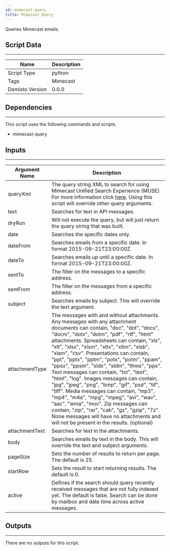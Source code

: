 ```yaml
---
id: mimecast-query
title: Mimecast Query
---
```


Queries Mimecast emails.

## Script Data
---

| **Name** | **Description** |
| --- | --- |
| Script Type | python |
| Tags | Mimecast |
| Demisto Version | 0.0.0 |

## Dependencies
---
This script uses the following commands and scripts.
* mimecast-query

## Inputs
---

| **Argument Name** | **Description** |
| --- | --- |
| queryXml | The query string XML to search for using Mimecast Unified Search Experience (MUSE) For more information click [here](https://community.mimecast.com/docs/DOC-2262). Using this script will override other query arguments. |
| text | Searches for text in API messages. |
| dryRun | Will not execute the query, but will just return the query string that was built. |
| date | Searches the specific dates only. |
| dateFrom | Searches emails from a specific date. In format 2015-09-21T23:00:00Z. |
| dateTo | Searches emails up until a specific date. In format 2015-09-21T23:00:00Z. |
| sentTo | The filter on the messages to a specific address. |
| sentFrom | The filter on the messages from a specific address. |
| subject | Searches emails by subject. This will override the text argument. |
| attachmentType |The messages with and without attachments. Any messages with any attachment documents can contain, "doc", "dot", "docx", "docm", "dotx", "dotm", "pdf", "rtf", "html" attachments. Spreadsheets can contain, "xls", "xlt", "xlsx", "xlsm", "xltx", "xltm", "xlsb", "xlam", "csv". Presentations can contain, "ppt", "pptx", "pptm", "potx", "potm", "ppam", "ppsx", "ppsm", "sldx", "sldm", "thms", "pps". Text messages can contain, "txt", "text", "html", "log". Images messages can contain, "jpg", "jpeg", "png", "bmp", "gif", "psd", "tif", "tiff". Media messages can contain, "mp3", "mp4", "m4a", "mpg", "mpeg", "avi", "wav", "aac", "wma", "mov". Zip messages can contain, "zip", "rar", "cab", "gz", "gzip", "7z". None messages will have no attachments and will not be present in the results. (optional) |
| attachmentText | Searches for text in the attachments. |
| body | Searches emails by text in the body. This will override the text and subject arguments. |
| pageSize | Sets the number of results to return per page. The default is 25. |
| startRow | Sets the result to start returning results. The default is 0. |
| active | Defines if the search should query recently received messages that are not fully indexed yet. The default is false. Search can be done by mailbox and date time across active messages. |

## Outputs
---
There are no outputs for this script.
